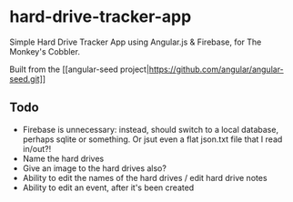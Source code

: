 hard-drive-tracker-app
======================

Simple Hard Drive Tracker App using Angular.js &amp; Firebase, for The Monkey's Cobbler.

Built from the [[angular-seed project|https://github.com/angular/angular-seed.git]]

Todo
----
*  Firebase is unnecessary: instead, should switch to a local database, perhaps sqlite or something. Or jsut even a flat json.txt file that I read in/out?!
*  Name the hard drives
*  Give an image to the hard drives also?
*  Ability to edit the names of the hard drives / edit hard drive notes
*  Ability to edit an event, after it's been created